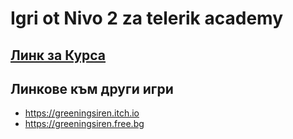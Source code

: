 # Igri ot Nivo 2 za telerik academy

## [Линк за Курса](https://www.telerikacademy.com/school/students-5-7-grade/game-development)


## **Линкове към други игри**
  - https://greeningsiren.itch.io
  - https://greeningsiren.free.bg
